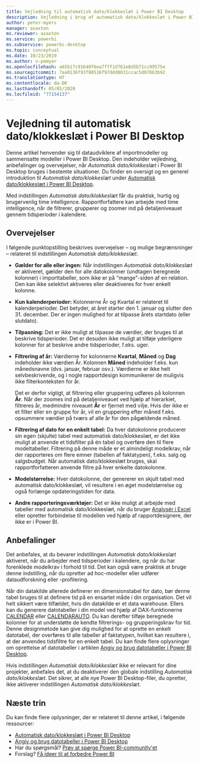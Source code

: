 ```yaml
---
title: Vejledning til automatisk dato/klokkeslæt i Power BI Desktop
description: Vejledning i brug af automatisk dato/klokkeslæt i Power BI Desktop.
author: peter-myers
manager: asaxton
ms.reviewer: asaxton
ms.service: powerbi
ms.subservice: powerbi-desktop
ms.topic: conceptual
ms.date: 10/23/2019
ms.author: v-pemyer
ms.openlocfilehash: a65b17c91640f6ea7fff1d762e8d5b71cc99575e
ms.sourcegitcommit: 7aa0136f93f88516f97ddd8031ccac5d07863b92
ms.translationtype: HT
ms.contentlocale: da-DK
ms.lasthandoff: 05/05/2020
ms.locfileid: "77154137"
---
```

# <a name="auto-datetime-guidance-in-power-bi-desktop"></a>Vejledning til automatisk dato/klokkeslæt i Power BI Desktop

Denne artikel henvender sig til dataudviklere af importmodeller og sammensatte modeller i Power BI Desktop. Den indeholder vejledning, anbefalinger og overvejelser, når _Automatisk dato/klokkeslæt_ i Power BI Desktop bruges i bestemte situationer. Du finder en oversigt og en generel introduktion til _Automatisk dato/klokkeslæt_ under [Automatisk dato/klokkeslæt i Power BI Desktop](../desktop-auto-date-time.md).

Med indstillingen _Automatisk dato/klokkeslæt_ får du praktisk, hurtig og brugervenlig time intelligence. Rapportforfattere kan arbejde med time intelligence, når de filtrerer, grupperer og zoomer ind på detaljeniveauet gennem tidsperioder i kalendere.

## <a name="considerations"></a>Overvejelser

I følgende punktopstilling beskrives overvejelser – og mulige begrænsninger – relateret til indstillingen _Automatisk dato/klokkeslæt_.

- **Gælder for alle eller ingen:** Når indstillingen _Automatisk dato/klokkeslæt_ er aktiveret, gælder den for alle datokolonner (undtagen beregnede kolonner) i importtabeller, som ikke er på &quot;mange&quot;-siden af en relation. Den kan ikke selektivt aktiveres eller deaktiveres for hver enkelt kolonne.
- **Kun kalenderperioder:** Kolonnerne År og Kvartal er relateret til kalenderperioder. Det betyder, at året starter den 1. januar og slutter den 31. december. Der er ingen mulighed for at tilpasse årets startdato (eller slutdato).
- **Tilpasning:** Det er ikke muligt at tilpasse de værdier, der bruges til at beskrive tidsperioder. Det er desuden ikke muligt at tilføje yderligere kolonner for at beskrive andre tidsperioder, f.eks. uger.
- **Filtrering af år:** Værdierne for kolonnerne **Kvartal**, **Måned** og **Dag** indeholder ikke værdien År. Kolonnen **Måned** indeholder f.eks. kun månedsnavne (dvs. januar, februar osv.). Værdierne er ikke helt selvbeskrivende, og i nogle rapportdesign kommunikerer de muligvis ikke filterkonteksten for år.

    Det er derfor vigtigt, at filtrering eller gruppering udføres på kolonnen **År**. Når der zoomes ind på detaljeniveauet ved hjælp af hierarkiet, filtreres år, medmindre niveauet **År** er fjernet med vilje. Hvis der ikke er et filter eller en gruppe for år, vil en gruppering efter måned f.eks. opsummere værdier på tværs af alle år for den pågældende måned.
- **Filtrering af dato for en enkelt tabel:** Da hver datokolonne producerer sin egen (skjulte) tabel med automatisk dato/klokkeslæt, er det ikke muligt at anvende et tidsfilter på én tabel og overføre den til flere modeltabeller. Filtrering på denne måde er et almindeligt modelkrav, når der rapporteres om flere emner (tabellen af faktatypen), f.eks. salg og salgsbudget. Når automatisk dato/klokkeslæt bruges, skal rapportforfatteren anvende filtre på hver enkelte datokolonne.
- **Modelstørrelse:** Hver datokolonne, der genererer en skjult tabel med automatisk dato/klokkeslæt, vil resultere i en øget modelstørrelse og også forlænge opdateringstiden for data.
- **Andre rapporteringsværktøjer:** Det er ikke muligt at arbejde med tabeller med automatisk dato/klokkeslæt, når du bruger [Analysér i Excel](../service-analyze-in-excel.md) eller opretter forbindelse til modellen ved hjælp af rapportdesignere, der ikke er i Power BI.

## <a name="recommendations"></a>Anbefalinger

Det anbefales, at du bevarer indstillingen _Automatisk dato/klokkeslæt_ aktiveret, når du arbejder med tidsperioder i kalendere, og når du har forenklede modelkrav i forhold til tid. Det kan også være praktisk at bruge denne indstilling, når du opretter ad hoc-modeller eller udfører dataudforskning eller -profilering.

Når din datakilde allerede definerer en dimensionstabel for dato, bør denne tabel bruges til at definere tid på en ensartet måde i din organisation. Det vil helt sikkert være tilfældet, hvis din datakilde er et data warehouse. Ellers kan du generere datotabeller i din model ved hjælp af DAX-funktionerne [CALENDAR](/dax/calendar-function-dax) eller [CALENDARAUTO](/dax/calendarauto-function-dax). Du kan derefter tilføje beregnede kolonner for at understøtte de kendte filtrerings- og grupperingskrav for tid. Denne designmetode kan give dig mulighed for at oprette en enkelt datotabel, der overføres til alle tabeller af faktatypen, hvilket kan resultere i, at der anvendes tidsfiltre for en enkelt tabel. Du kan finde flere oplysninger om oprettelse af datotabeller i artiklen [Angiv og brug datotabeller i Power BI Desktop](../desktop-date-tables.md).

Hvis indstillingen _Automatisk dato/klokkeslæt_ ikke er relevant for dine projekter, anbefales det, at du deaktiverer den globale indstilling _Automatisk dato/klokkeslæt_. Det sikrer, at alle nye Power BI Desktop-filer, du opretter, ikke aktiverer indstillingen _Automatisk dato/klokkeslæt_.

## <a name="next-steps"></a>Næste trin

Du kan finde flere oplysninger, der er relateret til denne artikel, i følgende ressourcer:

- [Automatisk dato/klokkeslæt i Power BI Desktop](../desktop-auto-date-time.md)
- [Angiv og brug datotabeller i Power BI Desktop](../desktop-date-tables.md)
- Har du spørgsmål? [Prøv at spørge Power BI-community'et](https://community.powerbi.com/)
- Forslag? [Få ideer til at forbedre Power BI](https://ideas.powerbi.com/)
